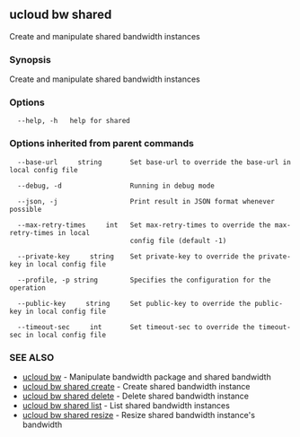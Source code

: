 ## ucloud bw shared

Create and manipulate shared bandwidth instances

### Synopsis

Create and manipulate shared bandwidth instances

### Options

```
  --help, -h   help for shared 

```

### Options inherited from parent commands

```
  --base-url     string       Set base-url to override the base-url in local config file 

  --debug, -d                 Running in debug mode 

  --json, -j                  Print result in JSON format whenever possible 

  --max-retry-times     int   Set max-retry-times to override the max-retry-times in local
                              config file (default -1) 

  --private-key     string    Set private-key to override the private-key in local config file 

  --profile, -p string        Specifies the configuration for the operation 

  --public-key     string     Set public-key to override the public-key in local config file 

  --timeout-sec     int       Set timeout-sec to override the timeout-sec in local config file 

```

### SEE ALSO

* [ucloud bw](developer/cli/cmd/ucloud/bw)	 - Manipulate bandwidth package and shared bandwidth
* [ucloud bw shared create](developer/cli/cmd/ucloud/bw/shared/create)	 - Create shared bandwidth instance
* [ucloud bw shared delete](developer/cli/cmd/ucloud/bw/shared/delete)	 - Delete shared bandwidth instance
* [ucloud bw shared list](developer/cli/cmd/ucloud/bw/shared/list)	 - List shared bandwidth instances
* [ucloud bw shared resize](developer/cli/cmd/ucloud/bw/shared/resize)	 - Resize shared bandwidth instance's bandwidth

